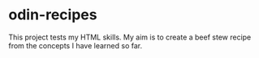 # odin-recipes
This project tests my HTML skills. My aim is to create a beef stew recipe from the concepts I have learned so far. 